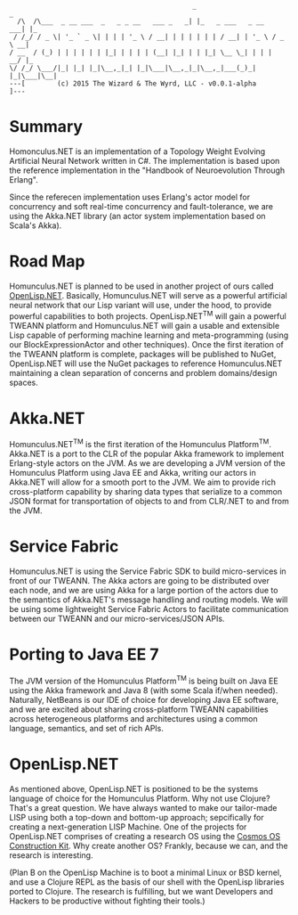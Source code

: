 ```
                                              _                        _   
  /\  /\___  _ __ ___  _   _ _ __   ___ _   _| |_   _ ___   _ __   ___| |_ 
 / /_/ / _ \| '_ ` _ \| | | | '_ \ / __| | | | | | | / __| | '_ \ / _ \ __|
/ __  / (_) | | | | | | |_| | | | | (__| |_| | | |_| \__ \_| | | |  __/ |_ 
\/ /_/ \___/|_| |_| |_|\__,_|_| |_|\___|\__,_|_|\__,_|___(_)_| |_|\___|\__|
---[		(c) 2015 The Wizard & The Wyrd, LLC - v0.0.1-alpha		   ]---

```

Summary
=======
Homonculus.NET is an implementation of a Topology Weight Evolving Artificial 
Neural Network written in C#.  The implementation is based upon the
reference implementation in the "Handbook of Neuroevolution Through Erlang".

Since the referecen implementation uses Erlang's actor model for concurrency
and soft real-time concurrency and fault-tolerance, we are using the
Akka.NET library (an actor system implementation based on Scala's Akka).

Road Map
========
Homunculus.NET is planned to be used in another project of ours called
[OpenLisp.NET](https://bitbucket.org/wizardbeard/openlisp.net).  Basically,
Homunculus.NET will serve as a powerful artificial neural network that our
Lisp variant will use, under the hood, to provide powerful capabilities to
both projects.  OpenLisp.NET<sup>TM</sup> will gain a powerful TWEANN platform and 
Homunculus.NET will gain a usable and extensible Lisp capable of performing
machine learning and meta-programming (using our BlockExpressionActor and other
techniques).  Once the first iteration of the TWEANN platform is complete,
packages will be published to NuGet, OpenLisp.NET will use the NuGet packages
to reference Homunculus.NET maintaining a clean separation of concerns and
problem domains/design spaces.

Akka.NET
========
Homunculus.NET<sup>TM</sup> is the first iteration of the Homunculus 
Platform<sup>TM</sup>.  Akka.NET is a port to the CLR of the popular Akka
framework to implement Erlang-style actors on the JVM.  As we are developing
a JVM version of the Homunculus Platform using Java EE and Akka, writing
our actors in Akka.NET will allow for a smooth port to the JVM.  We aim to
provide rich cross-platform capability by sharing data types that serialize
to a common JSON format for transportation of objects to and from CLR/.NET 
to and from the JVM.

Service Fabric
==============
Homunculus.NET is using the Service Fabric SDK to build micro-services in
front of our TWEANN.  The Akka actors are going to be distributed over 
each node, and we are using Akka for a large portion of the actors due to
the semantics of Akka.NET's message handling and routing models.  We will
be using some lightweight Service Fabric Actors to facilitate communication
between our TWEANN and our micro-services/JSON APIs.

Porting to Java EE 7
====================
The JVM version of the Homunculus Platform<sup>TM</sup> is being built on
Java EE using the Akka framework and Java 8 (with some Scala if/when needed).
Naturally, NetBeans is our IDE of choice for developing Java EE software, and
we are excited about sharing cross-platform TWEANN capabilities across 
heterogeneous platforms and architectures using a common language, semantics,
and set of rich APIs.

OpenLisp.NET
============
As mentioned above, OpenLisp.NET is positioned to be the systems language of
choice for the Homunculus Platform.  Why not use Clojure?  That's a great
question.  We have always wanted to make our tailor-made LISP using both a 
top-down and bottom-up approach; sepcifically for creating a next-generation
LISP Machine.  One of the projects for OpenLisp.NET comprises of creating a
research OS using the [Cosmos OS Construction Kit](https://github.com/CosmosOS/Cosmos).
Why create another OS?  Frankly, because we can, and the research is interesting.

(Plan B on the OpenLisp Machine is to boot a minimal Linux or BSD kernel, and use
a Clojure REPL as the basis of our shell with the OpenLisp libraries ported to
Clojure.  The research is fulfilling, but we want Developers and Hackers to be
productive without fighting their tools.)